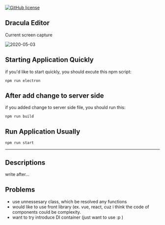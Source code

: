 [![GitHub license](https://img.shields.io/github/license/Koh0412/Dracula)](https://github.com/Koh0412/Dracula/blob/master/LICENSE)

## Dracula Editor

Current screen capture

![2020-05-03](https://user-images.githubusercontent.com/49093842/80868038-e880d700-8cd2-11ea-8f37-55ca774082aa.png)

## Starting Application Quickly
if you'd like to start quickly, you should excute this npm script:
```
npm run electron
```

## After add change to server side
if you added change to server side file, you should run this:
```
npm run build
```

## Run Application Usually
```
npm run start
```
---
## Descriptions
write after...

## Problems
- use unnessesary class, which be resolved any functions
- would like to use front library (ex. vue, react, cuz i think the code of components could be complexity.
- want to try introduce DI container (just want to use :p )